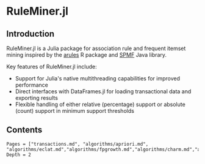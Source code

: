 # RuleMiner.jl

## Introduction
RuleMiner.jl is a Julia package for association rule and frequent itemset mining inspired by the [arules](https://github.com/mhahsler/arules) R package and [SPMF](https://www.philippe-fournier-viger.com/spmf/) Java library.

Key features of RuleMiner.jl include:

- Support for Julia's native multithreading capabilities for improved performance
- Direct interfaces with DataFrames.jl for loading transactional data and exporting results
- Flexible handling of either relative (percentage) support or absolute (count) support in minimum support thresholds

## Contents
```@contents
Pages = ["transactions.md", "algorithms/apriori.md", "algorithms/eclat.md","algorithms/fpgrowth.md","algorithms/charm.md","algorithms/fpclose.md","algorithms/lcm.md","algorithms/carpenter.md","algorithms/levelwise.md"]
Depth = 2
```